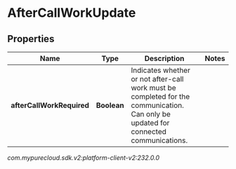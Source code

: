 # AfterCallWorkUpdate


## Properties

| Name | Type | Description | Notes |
| ------------ | ------------- | ------------- | ------------- |
| **afterCallWorkRequired** | **Boolean** | Indicates whether or not after-call work must be completed for the communication. Can only be updated for connected communications. |  |




_com.mypurecloud.sdk.v2:platform-client-v2:232.0.0_
